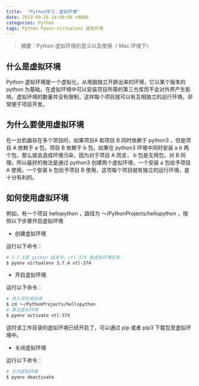 ```yaml
---
title:  "Python学习：虚拟环境"
date: 2019-09-26 14:00:00 +0800
categories: Python
tags: Python Pyenv-virtualenv 虚拟环境
---
```


> 摘要：Python 虚拟环境的意义以及使用（ Mac 环境下）

## 什么是虚拟环境

Python 虚拟环境是一个虚拟化，从电脑独立开辟出来的环境，它以某个版本的 python 为基础，在虚拟环境中可以安装项目所需的第三方库而不会对外界产生影响，虚拟环境的数量并没有限制，这样每个项目就可以有互相独立的运行环境，非常便于项目开发。


## 为什么要使用虚拟环境

在一台机器存在多个项目时，如果项目A 和项目 B 同时依赖于 python3 ，但是项目 A 依赖于 a 包，项目 B 依赖于 b 包，如果在 python3 环境中同时安装 a b 两个包，那么就会造成环境污染，因为对于项目 A 而言， b 包是无用包，对 B 同理。所以最好的做法是通过 python3 创建两个虚拟环境，一个安装 a 包给予项目 A 使用，一个安装 b 包给予项目 B 使用，这项每个项目就有独立的运行环境，是十分有利的。

## 如何使用虚拟环境

例如，有一个项目 hellopython ，路径为 ～/PythonProjects/hellopython ，按照以下步骤开启虚拟环境

* 创建虚拟环境

运行以下命令：
```sh
# 3.7.4是 python 版本号，vtl-374 是虚拟环境名称
$ pyenv virtualenv 3.7.4 vtl-374
```

* 开启虚拟环境

运行以下命令：
```sh
# 进入项目根目录
$ cd ～/PythonProjects/hellopython
# 激活虚拟环境
$ pyenv activate vtl-374
```

这时该工作目录的虚拟环境已经开启了，可以通过 pip 或者 pip3 下载包至虚拟环境中。

* 关闭虚拟环境

运行以下命令：
```sh
# 关闭虚拟环境
$ pyenv deactivate
```
